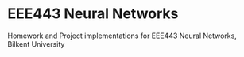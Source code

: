 # EEE443 Neural Networks
 Homework and Project implementations for EEE443 Neural Networks, Bilkent University
